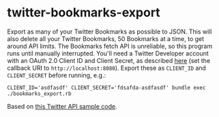 # twitter-bookmarks-export

Export as many of your Twitter Bookmarks as possible to JSON. This will also delete all your Twitter Bookmarks, 50 Bookmarks at a time, to get around API limits. The Bookmarks fetch API is unreliable, so this program runs until manually interrupted. You'll need a Twitter Developer account with an OAuth 2.0 Client ID and Client Secret, as described [here](https://github.com/jarulsamy/Twitter-Archive/blob/master/docs/twitter_dev_setup.md) (set the callback URI to `http://localhost:8080`). Export these as `CLIENT_ID` and `CLIENT_SECRET` before running, e.g.:

    CLIENT_ID='asdfasdf' CLIENT_SECRET='fdsafda-asdfasdf' bundle exec ./bookmarks_export.rb

Based on [this Twitter API sample code](https://github.com/twitterdev/Twitter-API-v2-sample-code/blob/main/Bookmarks-lookup/bookmarks_lookup.rb).
